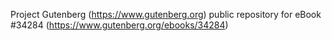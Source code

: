 Project Gutenberg (https://www.gutenberg.org) public repository for eBook #34284 (https://www.gutenberg.org/ebooks/34284)
